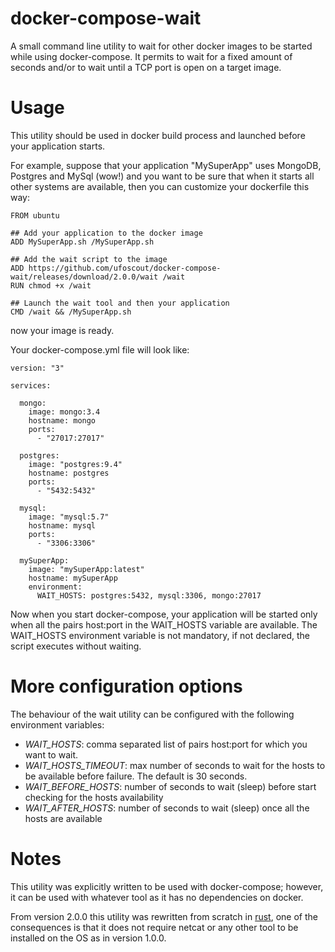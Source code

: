 # docker-compose-wait
A small command line utility to wait for other docker images to be started while using docker-compose.
It permits to wait for a fixed amount of seconds and/or to wait until a TCP port is open on a target image.

# Usage
This utility should be used in docker build process and launched before your application starts.

For example, suppose that your application "MySuperApp" uses MongoDB, Postgres and MySql (wow!) and you want to be sure that when it starts all other systems are available, then you can customize your dockerfile this way:

```
FROM ubuntu

## Add your application to the docker image
ADD MySuperApp.sh /MySuperApp.sh

## Add the wait script to the image
ADD https://github.com/ufoscout/docker-compose-wait/releases/download/2.0.0/wait /wait
RUN chmod +x /wait

## Launch the wait tool and then your application
CMD /wait && /MySuperApp.sh
```

now your image is ready.

Your docker-compose.yml file will look like:

```
version: "3"

services:

  mongo:
    image: mongo:3.4
    hostname: mongo
    ports:
      - "27017:27017"
  
  postgres:
    image: "postgres:9.4"
    hostname: postgres
    ports:
      - "5432:5432"

  mysql:
    image: "mysql:5.7"
    hostname: mysql
    ports:
      - "3306:3306"
      
  mySuperApp:
    image: "mySuperApp:latest"
    hostname: mySuperApp
    environment:
      WAIT_HOSTS: postgres:5432, mysql:3306, mongo:27017
```

Now when you start docker-compose, your application will be started only when all the pairs host:port in the WAIT_HOSTS variable are available.
The WAIT_HOSTS environment variable is not mandatory, if not declared, the script executes without waiting.

# More configuration options
The behaviour of the wait utility can be configured with the following environment variables:
- *WAIT_HOSTS*: comma separated list of pairs host:port for which you want to wait.
- *WAIT_HOSTS_TIMEOUT*: max number of seconds to wait for the hosts to be available before failure. The default is 30 seconds.
- *WAIT_BEFORE_HOSTS*: number of seconds to wait (sleep) before start checking for the hosts availability
- *WAIT_AFTER_HOSTS*: number of seconds to wait (sleep) once all the hosts are available

# Notes
This utility was explicitly written to be used with docker-compose; however, it can be used with whatever tool as it has no dependencies on docker.

From version 2.0.0 this utility was rewritten from scratch in [rust](https://www.rust-lang.org), one of the consequences is that it does not require netcat or any other tool to be installed on the OS as in version 1.0.0.
